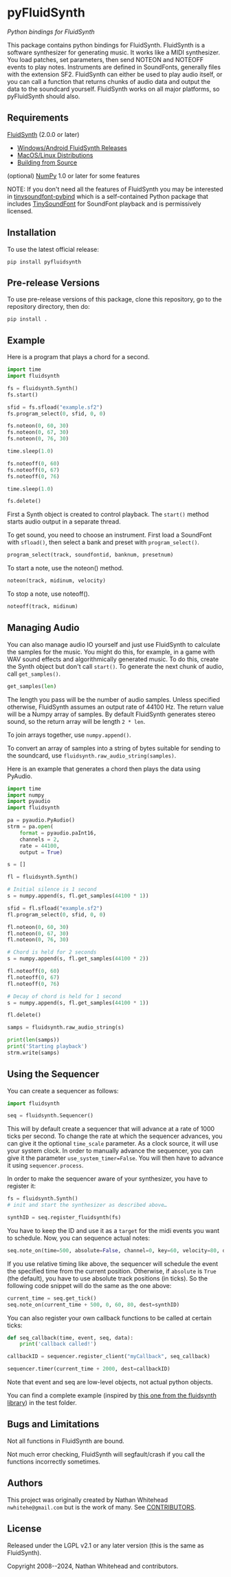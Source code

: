 # pyFluidSynth

_Python bindings for FluidSynth_

This package contains python bindings for FluidSynth.  FluidSynth is a software
synthesizer for generating music.  It works like a MIDI synthesizer.  You load
patches, set parameters, then send NOTEON and NOTEOFF events to play notes.
Instruments are defined in SoundFonts, generally files with the extension SF2.
FluidSynth can either be used to play audio itself, or you can call a function
that returns chunks of audio data and output the data to the soundcard yourself.
FluidSynth works on all major platforms, so pyFluidSynth should also.


## Requirements

[FluidSynth](http://www.fluidsynth.org/) (2.0.0 or later)
* [Windows/Android FluidSynth Releases](https://github.com/FluidSynth/fluidsynth/releases)
* [MacOS/Linux Distributions](https://github.com/FluidSynth/fluidsynth/wiki/Download#distributions)
* [Building from Source](https://github.com/FluidSynth/fluidsynth/wiki/BuildingWithCMake)

(optional) [NumPy](http://numpy.org/) 1.0 or later for some features

NOTE: If you don't need all the features of FluidSynth you may be interested in
[tinysoundfont-pybind](https://github.com/nwhitehead/tinysoundfont-pybind) which
is a self-contained Python package that includes
[TinySoundFont](https://github.com/schellingb/TinySoundFont) for SoundFont
playback and is permissively licensed.

## Installation

To use the latest official release:

    pip install pyfluidsynth


## Pre-release Versions

To use pre-release versions of this package, clone this repository, go to the
repository directory, then do:

    pip install .


## Example

Here is a program that plays a chord for a second.

```python
import time
import fluidsynth

fs = fluidsynth.Synth()
fs.start()

sfid = fs.sfload("example.sf2")
fs.program_select(0, sfid, 0, 0)

fs.noteon(0, 60, 30)
fs.noteon(0, 67, 30)
fs.noteon(0, 76, 30)

time.sleep(1.0)

fs.noteoff(0, 60)
fs.noteoff(0, 67)
fs.noteoff(0, 76)

time.sleep(1.0)

fs.delete()
```

First a Synth object is created to control playback.
The `start()` method starts audio output in a separate thread.

To get sound, you need to choose an instrument.  First load a
SoundFont with `sfload()`, then select a bank and preset with
`program_select()`.

```python
program_select(track, soundfontid, banknum, presetnum)
```

To start a note, use the noteon() method.

```python
noteon(track, midinum, velocity)
```

To stop a note, use noteoff().

```python
noteoff(track, midinum)
```


## Managing Audio

You can also manage audio IO yourself and just use FluidSynth to
calculate the samples for the music.  You might do this, for example,
in a game with WAV sound effects and algorithmically generated music.
To do this, create the Synth object but don't call `start()`.  To
generate the next chunk of audio, call `get_samples()`.

```python
get_samples(len)
```

The length you pass will be the number of audio samples. Unless
specified otherwise, FluidSynth assumes an output rate of 44100 Hz.
The return value will be a Numpy array of samples.  By default
FluidSynth generates stereo sound, so the return array will be
length `2 * len`.

To join arrays together, use `numpy.append()`.

To convert an array of samples into a string of bytes suitable for sending
to the soundcard, use `fluidsynth.raw_audio_string(samples)`.

Here is an example that generates a chord then plays the data using
PyAudio.

```python
import time
import numpy
import pyaudio
import fluidsynth

pa = pyaudio.PyAudio()
strm = pa.open(
    format = pyaudio.paInt16,
    channels = 2, 
    rate = 44100, 
    output = True)

s = []

fl = fluidsynth.Synth()

# Initial silence is 1 second
s = numpy.append(s, fl.get_samples(44100 * 1))

sfid = fl.sfload("example.sf2")
fl.program_select(0, sfid, 0, 0)

fl.noteon(0, 60, 30)
fl.noteon(0, 67, 30)
fl.noteon(0, 76, 30)

# Chord is held for 2 seconds
s = numpy.append(s, fl.get_samples(44100 * 2))

fl.noteoff(0, 60)
fl.noteoff(0, 67)
fl.noteoff(0, 76)

# Decay of chord is held for 1 second
s = numpy.append(s, fl.get_samples(44100 * 1))

fl.delete()

samps = fluidsynth.raw_audio_string(s)

print(len(samps))
print('Starting playback')
strm.write(samps)
```

## Using the Sequencer

You can create a sequencer as follows:
```python
import fluidsynth

seq = fluidsynth.Sequencer()
```
This will by default create a sequencer that will advance at 
a rate of 1000 ticks per second. To change the rate at which
the sequencer advances, you can give it the optional `time_scale`
parameter. As a clock source, it will use your system clock. In
order to manually advance the sequencer, you can give it the
parameter `use_system_timer=False`. You will then have to advance
it using `sequencer.process`.

In order to make the sequencer aware of your synthesizer, you have to
register it:
```python
fs = fluidsynth.Synth()
# init and start the synthesizer as described above…

synthID = seq.register_fluidsynth(fs)
```
You have to keep the ID and use it as a `target` for the midi events
you want to schedule. Now, you can sequence actual notes:
```python
seq.note_on(time=500, absolute=False, channel=0, key=60, velocity=80, dest=synthID)
```
If you use relative timing like above, the sequencer will
schedule the event the specified time from the current position.
Otherwise, if `absolute` is `True` (the default), you have to use
absolute track positions (in ticks). So the following code snippet
will do the same as the one above:
```python
current_time = seq.get_tick()
seq.note_on(current_time + 500, 0, 60, 80, dest=synthID)
```
You can also register your own callback functions to be called at
certain ticks:
```python
def seq_callback(time, event, seq, data):
    print('callback called!')

callbackID = sequencer.register_client("myCallback", seq_callback)

sequencer.timer(current_time + 2000, dest=callbackID)
```
Note that event and seq are low-level objects, not actual python objects.

You can find a complete example (inspired by [this one from the fluidsynth library](http://www.fluidsynth.org/api/index.html#Sequencer)) in the test folder.


## Bugs and Limitations

Not all functions in FluidSynth are bound.

Not much error checking, FluidSynth will segfault/crash if you call
the functions incorrectly sometimes.


## Authors

This project was originally created by Nathan Whitehead `nwhitehe@gmail.com` but is the work of many. See [CONTRIBUTORS](./CONTRIBUTORS.md).

## License

Released under the LGPL v2.1 or any later
version (this is the same as FluidSynth).

Copyright 2008--2024, Nathan Whitehead and contributors.
